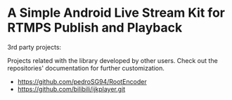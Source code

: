 # A Simple Android Live Stream Kit for RTMPS Publish and Playback

3rd party projects:

Projects related with the library developed by other users. Check out the repositories' documentation for further customization. 

- https://github.com/pedroSG94/RootEncoder
- https://github.com/bilibili/ijkplayer.git

